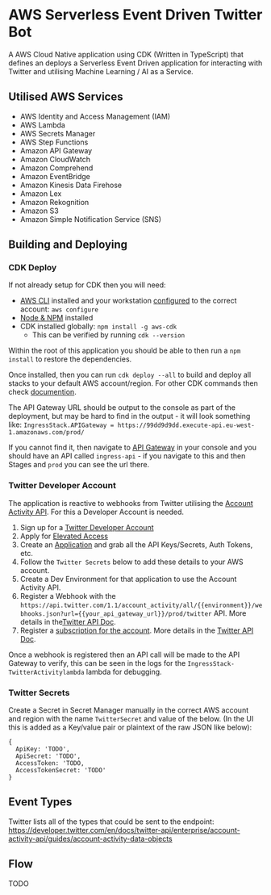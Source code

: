 # AWS Serverless Event Driven Twitter Bot
A AWS Cloud Native application using CDK (Written in TypeScript) that defines an deploys a Serverless Event Driven application for interacting with Twitter and utilising Machine Learning / AI as a Service.

## Utilised AWS Services
* AWS Identity and Access Management (IAM)
* AWS Lambda
* AWS Secrets Manager
* AWS Step Functions
* Amazon API Gateway
* Amazon CloudWatch
* Amazon Comprehend
* Amazon EventBridge
* Amazon Kinesis Data Firehose
* Amazon Lex
* Amazon Rekognition
* Amazon S3
* Amazon Simple Notification Service (SNS)

## Building and Deploying

### CDK Deploy
If not already setup for CDK then you will need:
* [AWS CLI](https://aws.amazon.com/cli/) installed and your workstation [configured](https://docs.aws.amazon.com/cdk/v2/guide/getting_started.html) to the correct account: `aws configure`
* [Node & NPM](https://nodejs.org/en/about/releases/) installed
* CDK installed globally: `npm install -g aws-cdk`
  * This can be verified by running `cdk --version`

Within the root of this application you should be able to then run a `npm install` to restore the dependencies.

Once installed, then you can run `cdk deploy --all` to build and deploy all stacks to your default AWS account/region. For other CDK commands then check [documention](https://docs.aws.amazon.com/cdk/v2/guide/cli.html).

The API Gateway URL should be output to the console as part of the deployment, but may be hard to find in the output - it will look something like:
`IngressStack.APIGateway = https://99dd9d9dd.execute-api.eu-west-1.amazonaws.com/prod/`

If you cannot find it, then navigate to [API Gateway](https://eu-west-1.console.aws.amazon.com/apigateway/main/apis) in your console and you should have an API called `ingress-api` - if you navigate to this and then Stages and `prod` you can see the url there.

### Twitter Developer Account
The application is reactive to webhooks from Twitter utilising the [Account Activity API](https://developer.twitter.com/en/docs/twitter-api/premium/account-activity-api/overview). For this a Developer Account is needed.

1. Sign up for a [Twitter Developer Account](https://developer.twitter.com/en/apply-for-access)
2. Apply for [Elevated Access](https://developer.twitter.com/en/portal/products/elevated)
3. Create an [Application](https://developer.twitter.com/en/portal/projects-and-apps) and grab all the API Keys/Secrets, Auth Tokens, etc.
4. Follow the `Twitter Secrets` below to add these details to your AWS account.
5. Create a Dev Environment for that application to use the Account Activity API.
6. Register a Webhook with the `https://api.twitter.com/1.1/account_activity/all/{{environment}}/webhooks.json?url={{your_api_gateway_url}}/prod/twitter` API. More details in the[Twitter API Doc](https://developer.twitter.com/en/docs/twitter-api/premium/account-activity-api/api-reference).
7. Register a [subscription for the account](https://developer.twitter.com/en/docs/twitter-api/premium/account-activity-api/api-reference/aaa-premium#post-account-activity-all-env-name-subscriptions). More details in the [Twitter API Doc](https://developer.twitter.com/en/docs/twitter-api/premium/account-activity-api/api-reference).

Once a webhook is registered then an API call will be made to the API Gateway to verify, this can be seen in the logs for the `IngressStack-TwitterActivitylambda` lambda for debugging.

### Twitter Secrets
Create a Secret in Secret Manager manually in the correct AWS account and region with the name `TwitterSecret` and value of the below. (In the UI this is added as a Key/value pair or plaintext of the raw JSON like below):

```
{
  ApiKey: 'TODO',
  ApiSecret: 'TODO',
  AccessToken: 'TODO,
  AccessTokenSecret: 'TODO'
}
```

## Event Types
Twitter lists all of the types that could be sent to the endpoint: https://developer.twitter.com/en/docs/twitter-api/enterprise/account-activity-api/guides/account-activity-data-objects

## Flow
TODO